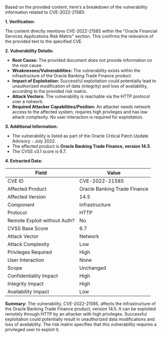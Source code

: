 Based on the provided content, here's a breakdown of the vulnerability information related to CVE-2022-21585:

**1. Verification:**

The content directly mentions CVE-2022-21585 within the "Oracle Financial Services Applications Risk Matrix" section. This confirms the relevance of the provided text to the specified CVE.

**2. Vulnerability Details:**

*   **Root Cause:** The provided document does not provide information on the root cause.
*   **Weaknesses/Vulnerabilities:** The vulnerability exists within the infrastructure of the Oracle Banking Trade Finance product.
*   **Impact of Exploitation:** Successful exploitation could potentially lead to unauthorized modification of data (integrity) and loss of availability, according to the provided risk matrix.
*   **Attack Vectors:** The vulnerability is reachable via the HTTP protocol over a network.
*   **Required Attacker Capabilities/Position:** An attacker needs network access to the affected system, requires high privileges and has low attack complexity. No user interaction is required for exploitation.

**3. Additional Information:**

*   The vulnerability is listed as part of the Oracle Critical Patch Update Advisory - July 2022.
*   The affected product is **Oracle Banking Trade Finance, version 14.5**.
*   The CVSS v3.1 score is 6.7.

**4. Extracted Data:**

| Field                        | Value                                                              |
| ---------------------------- | ------------------------------------------------------------------ |
| CVE ID                       | CVE-2022-21585                                                     |
| Affected Product           | Oracle Banking Trade Finance                                    |
| Affected Version             | 14.5                                                                |
| Component                    | Infrastructure                                                     |
| Protocol                     | HTTP                                                               |
| Remote Exploit without Auth?  | No                                                                 |
| CVSS Base Score              | 6.7                                                                |
| Attack Vector                | Network                                                            |
| Attack Complexity            | Low                                                               |
| Privileges Required          | High                                                               |
| User Interaction             | None                                                               |
| Scope                        | Unchanged                                                         |
| Confidentiality Impact      | High                                                               |
| Integrity Impact             | High                                                            |
| Availability Impact         | Low                                                               |

**Summary:**
The vulnerability, CVE-2022-21585, affects the infrastructure of the Oracle Banking Trade Finance product, version 14.5. It can be exploited remotely through HTTP by an attacker with high privileges. Successful exploitation could potentially result in unauthorized data modifications and loss of availability. The risk matrix specifies that this vulnerability requires a privileged user to exploit it.